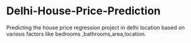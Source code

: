 # Delhi-House-Price-Prediction
Predicting the house price regression project in delhi location based on various factors like bedrooms ,bathrooms,area,location.
